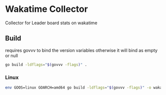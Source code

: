 # Wakatime Collector

Collector for Leader board stats on wakatime

## Build
requires govvv to bind the version variables
otherwise it will bind as empty or null
```bash
go build -ldflags="$(govvv -flags)" .
```
### Linux
```bash
env GOOS=linux GOARCH=amd64 go build -ldflags="$(govvv -flags)" -o wakatime_amd .
```

